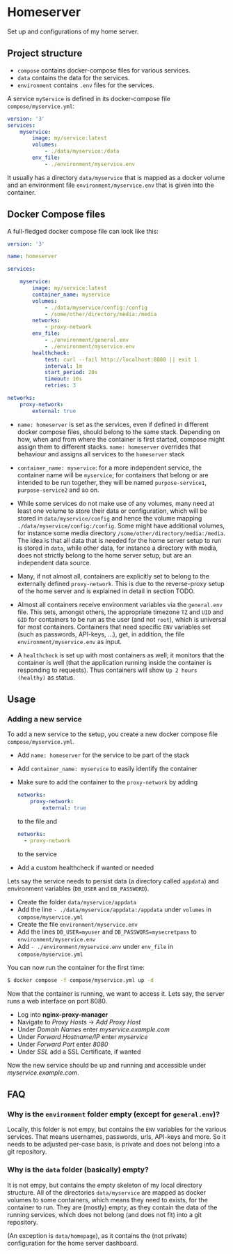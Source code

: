 # Homeserver

Set up and configurations of my home server.

## Project structure

- `compose` contains docker-compose files for various services.
- `data` contains the data for the services.
- `environment` contains `.env` files for the services.

A service `myService` is defined in its docker-compose file `compose/myservice.yml`:

```yml
version: '3'
services:
    myservice:
        image: my/service:latest
        volumes:
            - ./data/myservice:/data
        env_file:
            - ./environment/myservice.env
```

It usually has a directory `data/myservice` that is mapped as a docker volume and an environment file `environment/myservice.env` that is given into the container.

## Docker Compose files

A full-fledged docker compose file can look like this:

```yml
version: '3'

name: homeserver

services:

    myservice:
        image: my/service:latest
        container_name: myservice
        volumes:
            - ./data/myservice/config:/config
            - /some/other/directory/media:/media
        networks:
            - proxy-network
        env_file:
            - ./environment/general.env
            - ./environment/myservice.env
        healthcheck:
            test: curl --fail http://localhost:8080 || exit 1
            interval: 1m
            start_period: 20s
            timeout: 10s
            retries: 3

networks:
    proxy-network:
        external: true
```
- `name: homeserver` is set as the services, even if defined in different docker compose files, should belong to the same stack. Depending on how, when and from where the container is first started, compose might assign them to different stacks. `name: homeserver` overrides that behaviour and assigns all services to the `homeserver` stack

- `container_name: myservice`: for a more independent service, the container name will be `myservice`; for containers that belong or are intended to be run together, they will be named `purpose-service1`, `purpose-service2` and so on.

- While some services do not make use of any volumes, many need at least one volume to store their data or configuration, which will be stored in `data/myservice/config` and hence the volume mapping `./data/myservice/config:/config`. Some might have additional volumes, for instance some media directory `/some/other/directory/media:/media`. The idea is that all data that is needed for the home server setup to run is stored in `data`, while other data, for instance a directory with media, does not strictly belong to the home server setup, but are an independent data source.

- Many, if not almost all, containers are explicitly set to belong to the externally defined `proxy-network`. This is due to the reverse-proxy setup of the home server and is explained in detail in section TODO.

- Almost all containers receive environment variables via the `general.env` file. This sets, amongst others, the appropriate timezone `TZ` and `UID` and `GID` for containers to be run as the user (and not `root`), which is universal for most containers. Containers that need specific `ENV` variables set (such as passwords, API-keys, ...), get, in addition, the file `environment/myservice.env` as input.

- A `healthcheck` is set up with most containers as well; it monitors that the container is well (that the application running inside the container is responding to requests). Thus containers will show `Up 2 hours (healthy)` as status.

## Usage

### Adding a new service
To add a new service to the setup, you create a new docker compose file `compose/myservice.yml`.

- Add `name: homeserver` for the service to be part of the stack

- Add `container_name: myservice` to easily identify the container

- Make sure to add the container to the `proxy-network` by adding
    ```yml
    networks:
        proxy-network:
            external: true
    ```
    to the file and
    ```yml
    networks:
      - proxy-network
    ```
    to the service

- Add a custom healthcheck if wanted or needed

Lets say the service needs to persist data (a directory called `appdata`) and environment variables (`DB_USER` and `DB_PASSWORD`).

- Create the folder `data/myservice/appdata`
- Add the line `- ./data/myservice/appdata:/appdata` under `volumes` in `compose/myservice.yml`
- Create the file `environment/myservice.env`
- Add the lines `DB_USER=myuser` and `DB_PASSWORS=mysecretpass` to `environment/myservice.env`
- Add `- ./environment/myservice.env` under `env_file` in `compose/myservice.yml`


You can now run the container for the first time:

```bash
$ docker compose -f compose/myservice.yml up -d
```

Now that the container is running, we want to access it. Lets say, the server runs a web interface on port 8080.

- Log into **nginx-proxy-manager**
- Navigate to *Proxy Hosts* -> *Add Proxy Host*
- Under *Domain Names* enter *myservice.example.com*
- Under *Forward Hostname/IP* enter *myservice*
- Under *Forward Port* enter *8080*
- Under *SSL* add a SSL Certificate, if wanted

Now the new service should be up and running and accessible under *myservice.example.com*.


## FAQ

### Why is the `environment` folder empty (except for `general.env`)?
Locally, this folder is not empy, but contains the `ENV` variables for the various services. That means usernames, passwords, urls, API-keys and more. So it needs to be adjusted per-case basis, is private and does not belong into a git repository.

### Why is the `data` folder (basically) empty?
It is not empy, but contains the empty skeleton of my local directory structure. All of the directories `data/myservice` are mapped as docker volumes to some containers, which means they need to exists, for the container to run. They are (mostly) empty, as they contain the data of the running services, which does not belong (and does not fit) into a git repository.

(An exception is `data/homepage`), as it contains the (not private) configuration for the home server dashboard.
